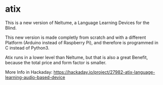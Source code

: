 # atix
This is a new version of Neltume, a Language Learning Devices for the Blind.

This new version is made completly from scratch and with a different Platform (Arduino instead of Raspberry Pi), and therefore
is programmed in C instead of Python3.

Atix runs in a lower level than Neltume, but that is also a great Benefit, because the total price and form factor is smaller.

More Info in Hackaday:
https://hackaday.io/project/27982-atix-language-learning-audio-based-device
